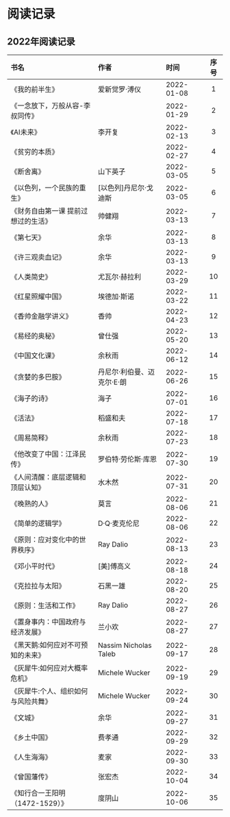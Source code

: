 # 阅读记录

## 2022年阅读记录

| 书名 | 作者 | 时间 | 序号 |
| :--- | :--- | :--- | :---: |
| 《我的前半生》 | 爱新觉罗·溥仪 | 2022-01-08 | 1 |
| 《一念放下，万般从容-李叔同传》 |  | 2022-01-29 | 2 |
| 《AI未来》 | 李开复 | 2022-02-13 | 3 |
| 《贫穷的本质》 |  | 2022-02-27 | 4 |
| 《断舍离》 | 山下英子 | 2022-03-05 | 5 |
| 《以色列，一个民族的重生》 | [以色列]丹尼尔·戈迪斯 | 2022-03-05 | 6 |
| 《财务自由第一课 提前过想过的生活》 | 帅健翔 | 2022-03-13 | 7 |
| 《第七天》 | 余华 | 2022-03-13 | 8 |
| 《许三观卖血记》 | 余华 | 2022-03-13 | 9 |
| 《人类简史》 | 尤瓦尔·赫拉利 | 2022-03-29 | 10 |
| 《红星照耀中国》 | 埃德加·斯诺 | 2022-03-22 | 11 |
| 《香帅金融学讲义》 | 香帅 | 2022-04-23 | 12 |
| 《易经的奥秘》 | 曾仕强 | 2022-05-20 | 13 |
| 《中国文化课》 | 余秋雨 | 2022-06-12 | 14 |
| 《贪婪的多巴胺》 | 丹尼尔·利伯曼、迈克尔·E·朗 | 2022-06-26 | 15 |
| 《海子的诗》 | 海子 | 2022-07-01 | 16 |
| 《活法》 | 稻盛和夫 | 2022-07-18 | 17 |
| 《周易简释》 | 余秋雨 | 2022-07-23 | 18 |
| 《他改变了中国：江泽民传》 | 罗伯特·劳伦斯·库恩 | 2022-07-30 | 19 |
| 《人间清醒：底层逻辑和顶层认知》 | 水木然 | 2022-07-31 | 20 |
| 《晚熟的人》 | 莫言 | 2022-08-06 | 21 |
| 《简单的逻辑学》 | D·Q·麦克伦尼 | 2022-08-06 | 22 |
| 《原则：应对变化中的世界秩序》 | Ray Dalio | 2022-08-13 | 23 |
| 《邓小平时代》 | [美]傅高义 | 2022-08-18 | 24 |
| 《克拉拉与太阳》 | 石黑一雄 | 2022-08-20 | 25 |
| 《原则：生活和工作》 | Ray Dalio | 2022-08-27 | 26 |
| 《置身事内：中国政府与经济发展》 | 兰小欢 | 2022-08-27 | 27 |
| 《黑天鹅:如何应对不可预知的未来》 | Nassim Nicholas Taleb | 2022-09-17 | 28 |
| 《灰犀牛:如何应对大概率危机》 | Michele Wucker | 2022-09-19 | 29 |
| 《灰犀牛:个人、组织如何与风险共舞》 | Michele Wucker | 2022-09-24 | 30 |
| 《文城》 | 余华 | 2022-09-27 | 31 |
| 《乡土中国》 | 费孝通 | 2022-09-29 | 32 |
| 《人生海海》 | 麦家 | 2022-09-30 | 33 |
| 《曾国藩传》 | 张宏杰 | 2022-10-04 | 34 |
| 《知行合一王阳明（1472-1529）》 | 度阴山 | 2022-10-06 | 35 |
